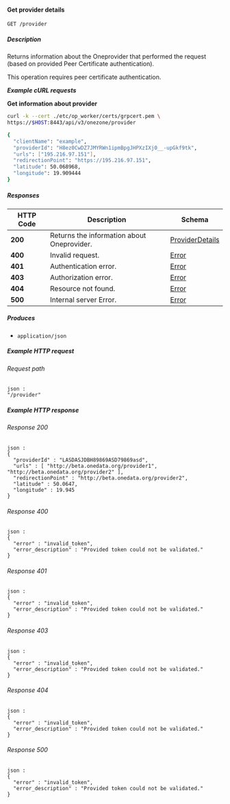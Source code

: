 
<a name="get_provider_details"></a>
#### Get provider details
```
GET /provider
```


##### Description
Returns information about the Oneprovider that performed the request 
(based on provided Peer Certificate authentication).

This operation requires peer certificate authentication.

***Example cURL requests***

**Get information about provider**
```bash
curl -k --cert ./etc/op_worker/certs/grpcert.pem \
https://$HOST:8443/api/v3/onezone/provider

{
  "clientName": "example",
  "providerId": "H8ez0CwDZ7JMYRWn1ipmBpgJHPXzIXj0__-upGkf9tk",
  "urls": ["195.216.97.151"],
  "redirectionPoint": "https://195.216.97.151",
  "latitude": 50.068968,
  "longitude": 19.909444
}
```


##### Responses

|HTTP Code|Description|Schema|
|---|---|---|
|**200**|Returns the information about Oneprovider.|[ProviderDetails](../definitions/ProviderDetails.md#providerdetails)|
|**400**|Invalid request.|[Error](../definitions/Error.md#error)|
|**401**|Authentication error.|[Error](../definitions/Error.md#error)|
|**403**|Authorization error.|[Error](../definitions/Error.md#error)|
|**404**|Resource not found.|[Error](../definitions/Error.md#error)|
|**500**|Internal server Error.|[Error](../definitions/Error.md#error)|


##### Produces

* `application/json`


##### Example HTTP request

###### Request path
```
json :
"/provider"
```


##### Example HTTP response

###### Response 200
```
json :
{
  "providerId" : "LASDASJDBH89869ASD79869asd",
  "urls" : [ "http://beta.onedata.org/provider1", "http://beta.onedata.org/provider2" ],
  "redirectionPoint" : "http://beta.onedata.org/provider2",
  "latitude" : 50.0647,
  "longitude" : 19.945
}
```


###### Response 400
```
json :
{
  "error" : "invalid_token",
  "error_description" : "Provided token could not be validated."
}
```


###### Response 401
```
json :
{
  "error" : "invalid_token",
  "error_description" : "Provided token could not be validated."
}
```


###### Response 403
```
json :
{
  "error" : "invalid_token",
  "error_description" : "Provided token could not be validated."
}
```


###### Response 404
```
json :
{
  "error" : "invalid_token",
  "error_description" : "Provided token could not be validated."
}
```


###### Response 500
```
json :
{
  "error" : "invalid_token",
  "error_description" : "Provided token could not be validated."
}
```



